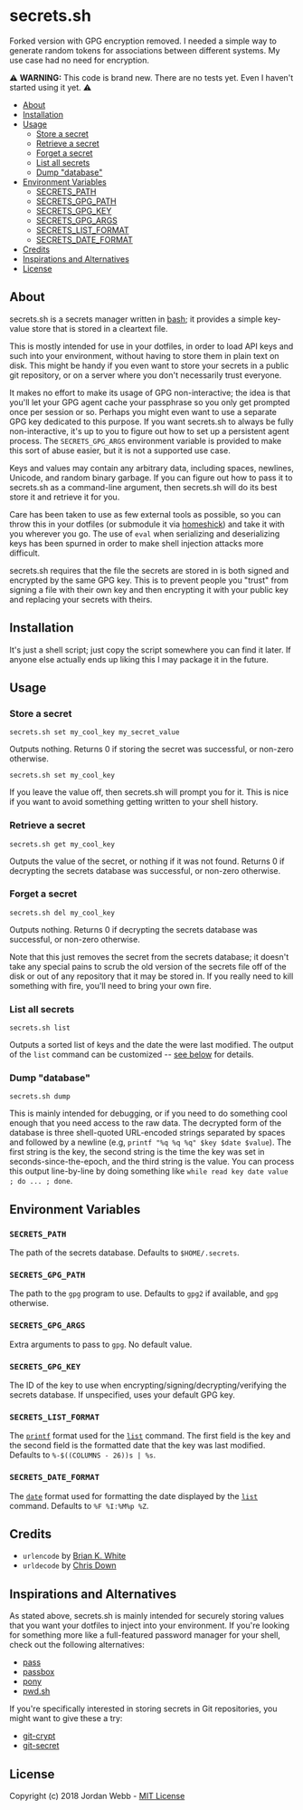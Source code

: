 # secrets.sh

Forked version with GPG encryption removed.  I needed a simple way to generate random tokens for associations between different systems.  My use case had no need for encryption.

⚠️ **WARNING:** This code is brand new. There are no tests yet. Even I haven't started using it yet. ⚠️

  - [About](#about)
  - [Installation](#installation)
  - [Usage](#usage)
    - [Store a secret](#store-a-secret)
    - [Retrieve a secret](#retrieve-a-secret)
    - [Forget a secret](#forget-a-secret)
    - [List all secrets](#list-all-secrets)
    - [Dump "database"](#dump-database)
  - [Environment Variables](#environment-variables)
    - [SECRETS_PATH](#secrets_path)
    - [SECRETS_GPG_PATH](#secrets_gpg_path)
    - [SECRETS_GPG_KEY](#secrets_gpg_key)
    - [SECRETS_GPG_ARGS](#secrets_gpg_args)
    - [SECRETS_LIST_FORMAT](#secrets_list_format)
    - [SECRETS_DATE_FORMAT](#secrets_date_format)
  - [Credits](#credits)
  - [Inspirations and Alternatives](#inspirations-and-alternatives)
  - [License](#license)

## About

secrets.sh is a secrets manager written in [bash](https://www.gnu.org/software/bash/); it provides a simple key-value store that is
stored in a cleartext file.

This is mostly intended for use in your dotfiles, in order to load API keys and
such into your environment, without having to store them in plain text on disk. This might be handy if you even want to store your secrets in a public
git repository, or on a server where you don't necessarily trust everyone.

It makes no effort to make its usage of GPG non-interactive; the idea is that you'll let
your GPG agent cache your passphrase so you only get prompted once per
session or so. Perhaps you might even want to use a separate GPG key dedicated
to this purpose. If you want secrets.sh to always be fully non-interactive, it's up to you to figure out how to set up a persistent agent process. The `SECRETS_GPG_ARGS` environment variable is provided to make this sort of abuse easier, but it is not a supported use case.

Keys and values may contain any arbitrary data, including spaces, newlines, Unicode, and random binary garbage. If you can figure out how to pass it to secrets.sh
as a command-line argument, then secrets.sh will do its best store it and retrieve it for you.

Care has been taken to use as few external tools as possible, so you can throw this in your dotfiles (or submodule it via [homeshick](https://github.com/andsens/homeshick)) and take it with you wherever you go. The use of `eval` when serializing and deserializing keys has been spurned in order to make shell injection attacks more difficult.

secrets.sh requires that the file the secrets are stored in is both signed and
encrypted by the same GPG key. This is to prevent people you "trust" from signing
a file with their own key and then encrypting it with your public key and
replacing your secrets with theirs.

## Installation

It's just a shell script; just copy the script somewhere you can find it later.
If anyone else actually ends up liking this I may package it in the future.

## Usage

### Store a secret
```secrets.sh set my_cool_key my_secret_value```

Outputs nothing. Returns 0 if storing the secret was successful, or non-zero otherwise.

```secrets.sh set my_cool_key```

If you leave the value off, then secrets.sh will prompt you for it. This is nice if you want to avoid something getting written to your shell history.

### Retrieve a secret
```secrets.sh get my_cool_key```

Outputs the value of the secret, or nothing if it was not found. Returns 0 if
decrypting the secrets database was successful, or non-zero otherwise.

### Forget a secret
```secrets.sh del my_cool_key```

Outputs nothing. Returns 0 if decrypting the secrets database was successful,
or non-zero otherwise.

Note that this just removes the secret from the secrets database; it doesn't take any special pains to scrub the old version of the secrets file off of the disk or out of any repository that it may be stored in. If you really need to kill something with fire, you'll need to bring your own fire.

### List all secrets
```secrets.sh list```

Outputs a sorted list of keys and the date the were last modified.
The output of the `list` command can be customized -- [see below](#secrets_list_format) for details.

### Dump "database"
```secrets.sh dump```

This is mainly intended for debugging, or if you need to do something cool
enough that you need access to the raw data. The decrypted form of the database
is three shell-quoted URL-encoded strings separated by spaces and followed by a newline
(e.g, `printf "%q %q %q" $key $date $value`). The first string is the key,
the second string is the time the key was set in seconds-since-the-epoch, and
the third string is the value. You can process this output line-by-line by
doing something like `while read key date value ; do ... ; done`.

## Environment Variables

### `SECRETS_PATH`

The path of the secrets database. Defaults to `$HOME/.secrets`.

### `SECRETS_GPG_PATH`

The path to the `gpg` program to use. Defaults to `gpg2` if available, and `gpg` otherwise.

### `SECRETS_GPG_ARGS`

Extra arguments to pass to `gpg`. No default value.

### `SECRETS_GPG_KEY`

The ID of the key to use when encrypting/signing/decrypting/verifying the secrets database. If unspecified, uses your default GPG key.

### `SECRETS_LIST_FORMAT`

The  [`printf`](http://wiki.bash-hackers.org/commands/builtin/printf) format used for the [`list`](#list-all-secrets) command. The first field is the key and the second field is the formatted date that the key was last modified. Defaults to `%-$((COLUMNS - 26))s | %s`.

### `SECRETS_DATE_FORMAT`

The [`date`](http://man7.org/linux/man-pages/man1/date.1.html) format used for formatting the date displayed by the [`list`](#list-all-secrets) command. Defaults to `%F %I:%M%p %Z`.

## Credits

  - `urlencode` by [Brian K. White](https://github.com/aljex)
  - `urldecode` by [Chris Down](https://github.com/cdown)

## Inspirations and Alternatives

As stated above, secrets.sh is mainly intended for securely storing values that you want your dotfiles to inject into your environment. If you're looking for something more like a full-featured password manager for your shell, check out the following alternatives:

  - [pass](https://www.passwordstore.org/)
  - [passbox](https://github.com/RobBollons/passbox)
  - [pony](https://github.com/jessfraz/pony)
  - [pwd.sh](https://github.com/drduh/pwd.sh)

If you're specifically interested in storing secrets in Git repositories, you might want to give these a try:

  - [git-crypt](https://www.agwa.name/projects/git-crypt/)
  - [git-secret](http://git-secret.io/)

## License

Copyright (c) 2018 Jordan Webb - [MIT License](https://github.com/jordemort/secrets.sh/blob/master/LICENSE)
